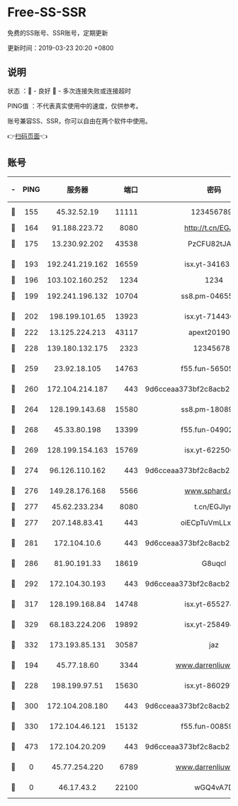 # Free-SS-SSR

免费的SS账号、SSR账号，定期更新

更新时间：2019-03-23 20:20 +0800

## 说明

状态     ：🙂 - 良好 🙁 - 多次连接失败或连接超时

PING值   ：不代表真实使用中的速度，仅供参考。

账号兼容SS、SSR，你可以自由在两个软件中使用。

👉[扫码页面](https://liesauer.github.io/Free-SS-SSR/)👈

## 账号

|-|PING|服务器|端口|密码|加密方式|区域|
|:----:|:----:|:-----:|-----:|:----:|:----:|:----:|
|🙂|155|45.32.52.19|11111|1234567890|aes-256-cfb|JP|
|🙂|164|91.188.223.72|8080|http://t.cn/EGJIyrl|rc4-md5|RU|
|🙂|175|13.230.92.202|43538|PzCFU82tJAdZ|aes-256-cfb|JP|
|🙂|193|192.241.219.162|16559|isx.yt-34163162|aes-256-cfb|US|
|🙂|196|103.102.160.252|1234|1234|rc4-md5|JP|
|🙂|199|192.241.196.132|10704|ss8.pm-04655152|aes-256-cfb|US|
|🙂|202|198.199.101.65|13923|isx.yt-71443072|aes-256-cfb|US|
|🙂|222|13.125.224.213|43117|apext2019005|chacha20|KR|
|🙂|228|139.180.132.175|2323|123456789|aes-256-cfb|SG|
|🙂|259|23.92.18.105|14763|f55.fun-56505886|aes-256-cfb|US|
|🙂|260|172.104.214.187|443|9d6cceaa373bf2c8acb22e60b6a58be6|aes-256-cfb|US|
|🙂|264|128.199.143.68|15580|ss8.pm-18089615|aes-256-cfb|SG|
|🙂|268|45.33.80.198|13399|f55.fun-04902399|aes-256-cfb|US|
|🙂|269|128.199.154.163|15769|isx.yt-62250628|aes-256-cfb|SG|
|🙂|274|96.126.110.162|443|9d6cceaa373bf2c8acb22e60b6a58be6|aes-256-cfb|US|
|🙂|276|149.28.176.168|5566|www.sphard.com|aes-256-cfb|AU|
|🙂|277|45.62.233.234|8080|t.cn/EGJIyrl|rc4-md5|CA|
|🙂|277|207.148.83.41|443|oiECpTuVmLLxk4Ts|aes-256-cfb|AU|
|🙂|281|172.104.10.6|443|9d6cceaa373bf2c8acb22e60b6a58be6|aes-256-cfb|US|
|🙂|286|81.90.191.33|18619|G8uqcl|aes-256-cfb|US|
|🙂|292|172.104.30.193|443|9d6cceaa373bf2c8acb22e60b6a58be6|aes-256-cfb|US|
|🙂|317|128.199.168.84|14748|isx.yt-65527491|aes-256-cfb|SG|
|🙂|329|68.183.224.206|19892|isx.yt-25849474|aes-256-cfb|SG|
|🙂|332|173.193.85.131|30587|jaz|aes-256-cfb|US|
|🙂|194|45.77.18.60|3344|www.darrenliuwei.com|aes-256-cfb|JP|
|🙂|228|198.199.97.51|15630|isx.yt-86029776|aes-256-cfb|US|
|🙂|300|172.104.208.180|443|9d6cceaa373bf2c8acb22e60b6a58be6|aes-256-cfb|US|
|🙂|330|172.104.46.121|15132|f55.fun-00859364|aes-256-cfb|SG|
|🙂|473|172.104.20.209|443|9d6cceaa373bf2c8acb22e60b6a58be6|aes-256-cfb|US|
|🙁|0|45.77.254.220|6789|www.darrenliuwei.com|aes-256-cfb|SG|
|🙁|0|46.17.43.2|22100|wGQ4vA7D|aes-256-gcm|RU|
